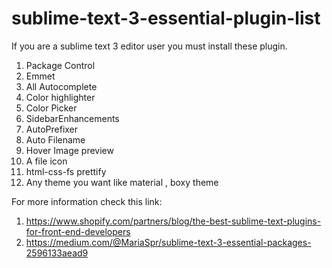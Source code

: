 # sublime-text-3-essential-plugin-list
If you are a sublime text 3 editor user you must install these plugin.

1. Package Control
2. Emmet
3. All Autocomplete
4. Color highlighter
5. Color Picker
6. SidebarEnhancements
7. AutoPrefixer
8. Auto Filename
9. Hover Image preview
10. A file icon
11. html-css-fs prettify
12. Any theme you want like material , boxy theme

For more information check this link:
1. https://www.shopify.com/partners/blog/the-best-sublime-text-plugins-for-front-end-developers
2. https://medium.com/@MariaSpr/sublime-text-3-essential-packages-2596133aead9
